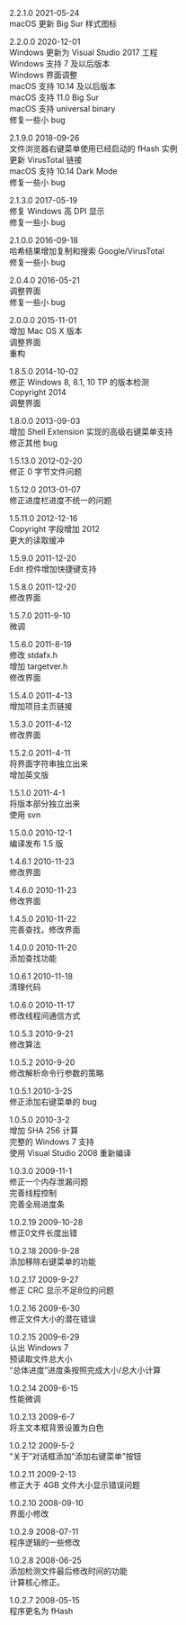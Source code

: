2.2.1.0 2021-05-24  
macOS 更新 Big Sur 样式图标  

2.2.0.0 2020-12-01  
Windows 更新为 Visual Studio 2017 工程  
Windows 支持 7 及以后版本  
Windows 界面调整  
macOS 支持 10.14 及以后版本  
macOS 支持 11.0 Big Sur  
macOS 支持 universal binary  
修复一些小 bug  

2.1.9.0 2018-09-26  
文件浏览器右键菜单使用已经启动的 fHash 实例  
更新 VirusTotal 链接  
macOS 支持 10.14 Dark Mode  
修复一些小 bug  

2.1.3.0 2017-05-19  
修复 Windows 高 DPI 显示  
修复一些小 bug  

2.1.0.0 2016-09-18  
哈希结果增加复制和搜索 Google/VirusTotal  
修复一些小 bug  

2.0.4.0 2016-05-21  
调整界面  
修复一些小 bug  

2.0.0.0 2015-11-01  
增加 Mac OS X 版本  
调整界面  
重构  

1.8.5.0 2014-10-02  
修正 Windows 8, 8.1, 10 TP 的版本检测  
Copyright 2014  
调整界面  

1.8.0.0 2013-09-03  
增加 Shell Extension 实现的高级右键菜单支持  
修正其他 bug  

1.5.13.0 2012-02-20  
修正 0 字节文件问题  

1.5.12.0 2013-01-07  
修正进度栏进度不统一的问题  

1.5.11.0 2012-12-16  
Copyright 字段增加 2012  
更大的读取缓冲  

1.5.9.0 2011-12-20  
Edit 控件增加快捷键支持  

1.5.8.0 2011-12-20  
修改界面  

1.5.7.0 2011-9-10  
微调  

1.5.6.0 2011-8-19  
修改 stdafx.h  
增加 targetver.h  
修改界面  

1.5.4.0 2011-4-13  
增加项目主页链接  

1.5.3.0 2011-4-12  
修改界面  

1.5.2.0 2011-4-11  
将界面字符串独立出来  
增加英文版  

1.5.1.0 2011-4-1  
将版本部分独立出来  
使用 svn  

1.5.0.0 2010-12-1  
编译发布 1.5 版  

1.4.6.1 2010-11-23  
修改界面  

1.4.6.0 2010-11-23  
修改界面  

1.4.5.0 2010-11-22  
完善查找，修改界面  

1.4.0.0 2010-11-20  
添加查找功能  

1.0.6.1 2010-11-18  
清理代码  

1.0.6.0 2010-11-17  
修改线程间通信方式  

1.0.5.3 2010-9-21  
修改算法  

1.0.5.2 2010-9-20  
修改解析命令行参数的策略  

1.0.5.1 2010-3-25  
修正添加右键菜单的 bug  

1.0.5.0 2010-3-2  
增加 SHA 256 计算  
完整的 Windows 7 支持  
使用 Visual Studio 2008 重新编译  

1.0.3.0 2009-11-1  
修正一个内存泄漏问题  
完善线程控制  
完善全局进度条  

1.0.2.19 2009-10-28  
修正0文件长度出错  

1.0.2.18 2009-9-28  
添加移除右键菜单的功能  

1.0.2.17 2009-9-27  
修正 CRC 显示不足8位的问题  

1.0.2.16 2009-6-30  
修正文件大小的潜在错误  

1.0.2.15 2009-6-29  
认出 Windows 7  
预读取文件总大小  
“总体进度”进度条按照完成大小/总大小计算  

1.0.2.14 2009-6-15  
性能微调  

1.0.2.13 2009-6-7  
将主文本框背景设置为白色  

1.0.2.12 2009-5-2  
“关于”对话框添加“添加右键菜单”按钮  

1.0.2.11 2009-2-13  
修正大于 4GB 文件大小显示错误问题  

1.0.2.10 2008-09-10  
界面小修改  

1.0.2.9 2008-07-11  
程序逻辑的一些修改  

1.0.2.8 2008-06-25  
添加检测文件最后修改时间的功能  
计算核心修正。  

1.0.2.7 2008-05-15  
程序更名为 fHash  
